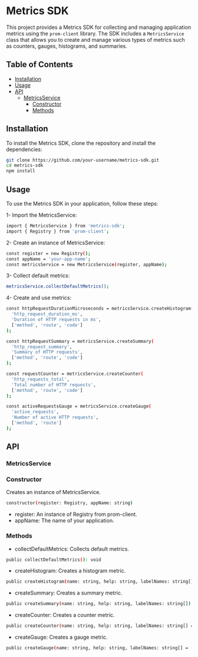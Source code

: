 # Metrics SDK

This project provides a Metrics SDK for collecting and managing application metrics using the `prom-client` library. The SDK includes a `MetricsService` class that allows you to create and manage various types of metrics such as counters, gauges, histograms, and summaries.

## Table of Contents

- [Installation](#installation)
- [Usage](#usage)
- [API](#api)
  - [MetricsService](#metricsservice)
    - [Constructor](#constructor)
    - [Methods](#methods)

## Installation

To install the Metrics SDK, clone the repository and install the dependencies:

```sh
git clone https://github.com/your-username/metrics-sdk.git
cd metrics-sdk
npm install
```

## Usage
To use the Metrics SDK in your application, follow these steps:

1- Import the MetricsService:
```sh
import { MetricsService } from 'metrics-sdk';
import { Registry } from 'prom-client';
```

2- Create an instance of MetricsService:
```sh
const register = new Registry();
const appName = 'your-app-name';
const metricsService = new MetricsService(register, appName);
```

3- Collect default metrics:
```sh
metricsService.collectDefaultMetrics();
```

4- Create and use metrics:
```sh
const httpRequestDurationMicroseconds = metricsService.createHistogram(
  'http_request_duration_ms',
  'Duration of HTTP requests in ms',
  ['method', 'route', 'code']
);

const httpRequestSummary = metricsService.createSummary(
  'http_request_summary',
  'Summary of HTTP requests',
  ['method', 'route', 'code']
);

const requestCounter = metricsService.createCounter(
  'http_requests_total',
  'Total number of HTTP requests',
  ['method', 'route', 'code']
);

const activeRequestsGauge = metricsService.createGauge(
  'active_requests',
  'Number of active HTTP requests',
  ['method', 'route']
);
```
## API
### MetricsService
### Constructor
Creates an instance of MetricsService.
```sh
constructor(register: Registry, appName: string)
```
- register: An instance of Registry from prom-client.
- appName: The name of your application.
### Methods

- collectDefaultMetrics: Collects default metrics.
```sh
public collectDefaultMetrics(): void
```

- createHistogram: Creates a histogram metric.
```sh
public createHistogram(name: string, help: string, labelNames: string[]): Histogram<string>
```

- createSummary: Creates a summary metric.
```sh
public createSummary(name: string, help: string, labelNames: string[]): Summary<string>
```

- createCounter: Creates a counter metric.
```sh
public createCounter(name: string, help: string, labelNames: string[] = []): Counter<string>
```

- createGauge: Creates a gauge metric.
```sh
public createGauge(name: string, help: string, labelNames: string[] = []): Gauge<string>
```


